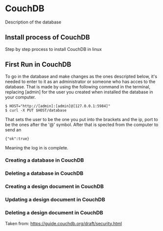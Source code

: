 # CouchDB

Description of the database

## Install process of CouchDB

Step by step process to install CouchDB in linux

## First Run in CouchDB

To go in the database and make changes as the ones descripted below, it's needed to enter to it as an administrator or someone who has acces to the database. That is made by using the following command in the terminal, replacing [admin] for the user you created when installed the database in your computer.
```
$ HOST="http://[admin]:[admin]@[127.0.0.1:5984]"
$ curl -X PUT $HOST/database
```
That sets the user to be the one you put into the brackets and the ip, port to be the ones after the '@' symbol.
After that is spected from the computer to send an 
```
{"ok":true}
```
Meaning the log in is complete. 

### Creating a database in CouchDB

### Deleting a database in CouchDB

### Creating a design document in CouchDB

### Updating a design document in CouchDB

### Deleting a design document in CouchDB




Taken from: https://guide.couchdb.org/draft/security.html
